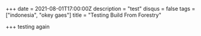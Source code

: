 +++
date = 2021-08-01T17:00:00Z
description = "test"
disqus = false
tags = ["indonesia", "okey gaes"]
title = "Testing Build From Forestry"

+++
testing again